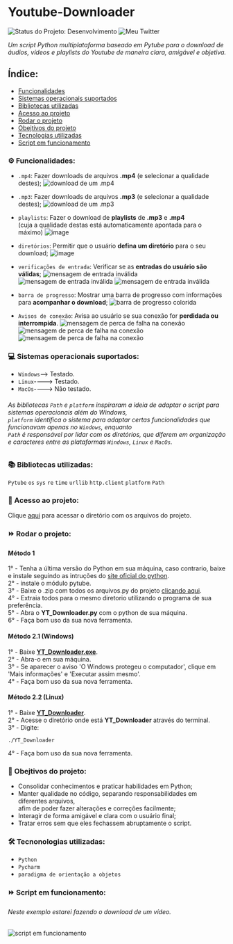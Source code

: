 # Youtube-Downloader
![Status do Projeto: Desenvolvimento](https://img.shields.io/badge/status-Finalizado-blue)
![Meu Twitter](https://img.shields.io/twitter/url?label=%40W3SL3N&style=social&url=https%3A%2F%2Ftwitter.com%2FW3SL3N)

*Um script Python multiplataforma baseado em Pytube para o download de áudios, vídeos e playlists do Youtube de maneira clara, amigável e objetiva.*

## Índice:
- [Funcionalidades](https://github.com/W3SL3N/Youtube-Downloader/blob/main/README.md#gear-funcionalidades)
- [Sistemas operacionais suportados](https://github.com/W3SL3N/Youtube-Downloader/blob/main/README.md#computer-sistemas-operacionais-suportados)
- [Bibliotecas utilizadas](https://github.com/W3SL3N/Youtube-Downloader/blob/main/README.md#books-bibliotecas-utilizadas)
- [Acesso ao projeto](https://github.com/W3SL3N/Youtube-Downloader/blob/main/README.md#file_folder-acesso-ao-projeto)
- [Rodar o projeto](https://github.com/W3SL3N/Youtube-Downloader/blob/main/README.md#arrow_forward-rodar-o-projeto)
- [Obejtivos do projeto](https://github.com/W3SL3N/Youtube-Downloader/blob/main/README.md#jigsaw-obejtivos-do-projeto)
- [Tecnologias utilizadas](https://github.com/W3SL3N/Youtube-Downloader/blob/main/README.md#hammer_and_wrench-tecnonologias-utilizadas)
- [Script em funcionamento](https://github.com/W3SL3N/Youtube-Downloader/blob/main/README.md#fast_forward-script-em-funcionamento)

### :gear: Funcionalidades:

- `.mp4`:  Fazer downloads de arquivos **.mp4** (e selecionar a qualidade destes);
![download de um .mp4](https://user-images.githubusercontent.com/108354947/180067412-faa8c1d2-4e1f-4786-b11b-553c71f5963b.png)

- `.mp3`:  Fazer downloads de arquivos **.mp3** (e selecionar a qualidade destes);
![download de um .mp3](https://user-images.githubusercontent.com/108354947/180072545-a1abdf93-c5bf-4b46-8cc1-1802dead4021.png)

- `playlists`:  Fazer o download de **playlists** de **.mp3** e **.mp4** <br/>(cuja a qualidade destas está automaticamente apontada para o máximo)
![image](https://user-images.githubusercontent.com/108354947/180302922-e7b6a929-9cd0-49b7-ae27-4ebb0f624f4d.png)

- `diretórios`:  Permitir que o usuário **defina um diretório** para o seu download;
![image](https://user-images.githubusercontent.com/108354947/180302486-0f15d081-6cda-4ab8-952f-9756ab732141.png)

- `verificações de entrada`:  Verificar se as **entradas do usuário são válidas**; 
![mensagem de entrada inválida](https://user-images.githubusercontent.com/108354947/180074013-8d8600f7-c670-4e51-9bf2-6478556a0414.png)
![mensagem de entrada inválida](https://user-images.githubusercontent.com/108354947/180074327-ab2e081a-6ed5-4a88-b2c5-715692ee228f.png)
![mensagem de entrada inválida](https://user-images.githubusercontent.com/108354947/180074679-85296772-8182-4487-8079-d4dcf1b174be.png)

- `barra de progresso`:  Mostrar uma barra de progresso com informações para **acompanhar o download**;
![barra de progresso colorida](https://user-images.githubusercontent.com/108354947/180069500-650d5709-9062-422d-888f-4dedc65bdf65.png)

- `Avisos de conexão`:  Avisa ao usuário se sua conexão for **perdidada ou interrompida**.
![mensagem de perca de falha na conexão](https://user-images.githubusercontent.com/108354947/180070398-aaff871c-7da2-48ec-8051-4c8ea6ffcda7.png)
![mensagem de perca de falha na conexão](https://user-images.githubusercontent.com/108354947/180072901-5e605ff6-7927-4d20-b219-dac5dbf3ae37.png)
![mensagem de perca de falha na conexão](https://user-images.githubusercontent.com/108354947/180069032-93a2d97c-ce39-4714-8ead-7e2fe029712a.png)

### :computer: Sistemas operacionais suportados:

- `Windows`--> Testado.
- `Linux`----> Testado.
- `MacOs`----> Não testado.

###### As bibliotecas `Path` e `platform` inspiraram a ideia de adaptar o script para sistemas operacionais além do Windows, <br/>`platform` identifica o sistema para adaptar certas funcionalidades que funcionavam apenas no `Windows`, enquanto <br/>`Path` é responsável por lidar com os diretórios, que diferem em organização e caracteres entre as plataformas `Windows`, `Linux` e `MacOs`.

### :books: Bibliotecas utilizadas:

`Pytube`
`os`
`sys`
`re`
`time`
`urllib`
`http.client`
`platform`
`Path`

### :file_folder: Acesso ao projeto:

Clique [aqui](https://github.com/W3SL3N/Youtube-Downloader/tree/main/Youtube%20Downloader) para acessar o diretório com os arquivos do projeto.

### :fast_forward: Rodar o projeto:

#### Método 1 

1° - Tenha a última versão do Python em sua máquina, caso contrario, baixe e instale seguindo as intruções do [site oficial do python](https://www.python.org/).<br/>
2° - instale o módulo pytube.<br/>
3° - Baixe o .zip com todos os arquivos.py do projeto [clicando aqui](https://github.com/W3SL3N/Youtube-Downloader/raw/main/YT_Downloader.zip).<br/>
4° - Extraia todos para o mesmo diretorio utilizando o programa de sua preferência.<br/>
5° - Abra o **YT_Downloader.py** com o python de sua máquina.<br/>
6° - Faça bom uso da sua nova ferramenta.

#### Método 2.1 (Windows)

1° - Baixe [**YT_Downloader.exe**](https://github.com/W3SL3N/Youtube-Downloader/raw/main/YT_Downloader.exe).<br/>
2° - Abra-o em sua máquina.<br/>
3° - Se aparecer o aviso 'O Windows protegeu o computador', clique em 'Mais informações' e 'Executar assim mesmo'.<br/>
4° - Faça bom uso da sua nova ferramenta.<br/>

#### Método 2.2 (Linux)

1° - Baixe [**YT_Downloader**](https://github.com/W3SL3N/Youtube-Downloader/raw/main/YT_Downloader).<br/>
2° - Acesse o diretório onde está **YT_Downloader** através do terminal.<br/>
3° - Digite:
```
./YT_Downloader
```
4° - Faça bom uso da sua nova ferramenta.<br/>

### :jigsaw: Obejtivos do projeto:

- Consolidar conhecimentos e praticar habilidades em Python;
- Manter qualidade no código, separando responsabilidades em diferentes arquivos, <br/>afim de poder fazer alterações e correções facilmente;
- Interagir de forma amigável e clara com o usuário final;
- Tratar erros sem que eles fechassem abruptamente o script.

### :hammer_and_wrench: Tecnonologias utilizadas:

- `Python`
- `Pycharm`
- `paradigma de orientação a objetos`

### :fast_forward: Script em funcionamento:

###### Neste exemplo estarei fazendo o download de um vídeo.

![script em funcionamento](https://user-images.githubusercontent.com/108354947/180101190-87bb8952-15b2-44a4-9d64-6c608db11c23.gif)


